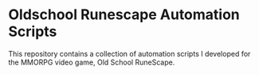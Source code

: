 # Oldschool Runescape Automation Scripts

This repository contains a collection of automation scripts I developed for the MMORPG video game, Old School RuneScape.
 
 
